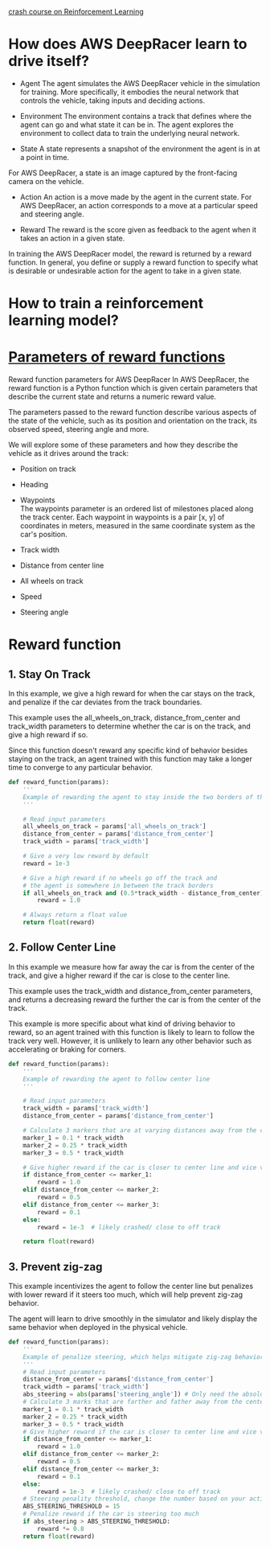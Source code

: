 [crash course on Reinforcement Learning](https://us-east-1.console.aws.amazon.com/deepracer/home?region=us-east-1#getStarted)

# How does AWS DeepRacer learn to drive itself?
- Agent
The agent simulates the AWS DeepRacer vehicle in the simulation for training. More specifically, it embodies the neural network that controls the vehicle, taking inputs and deciding actions.

- Environment
The environment contains a track that defines where the agent can go and what state it can be in. The agent explores the environment to collect data to train the underlying neural network.

- State
A state represents a snapshot of the environment the agent is in at a point in time.

For AWS DeepRacer, a state is an image captured by the front-facing camera on the vehicle.

- Action
An action is a move made by the agent in the current state. For AWS DeepRacer, an action corresponds to a move at a particular speed and steering angle.

- Reward
The reward is the score given as feedback to the agent when it takes an action in a given state.

In training the AWS DeepRacer model, the reward is returned by a reward function. In general, you define or supply a reward function to specify what is desirable or undesirable action for the agent to take in a given state.

# How to train a reinforcement learning model?


# [Parameters of reward functions](https://docs.aws.amazon.com/deepracer/latest/developerguide/deepracer-console-train-evaluate-models.html#deepracer-reward-function-signature)

Reward function parameters for AWS DeepRacer
In AWS DeepRacer, the reward function is a Python function which is given certain parameters that describe the current state and returns a numeric reward value.

The parameters passed to the reward function describe various aspects of the state of the vehicle, such as its position and orientation on the track, its observed speed, steering angle and more.

We will explore some of these parameters and how they describe the vehicle as it drives around the track:

- Position on track
- Heading
- Waypoints  
The waypoints parameter is an ordered list of milestones placed along the track center.
Each waypoint in waypoints is a pair [x, y] of coordinates in meters, measured in the same coordinate system as the car's position.

- Track width
- Distance from center line
- All wheels on track
- Speed
- Steering angle


# Reward function

## 1. Stay On Track 
In this example, we give a high reward for when the car stays on the track, and penalize if the car deviates from the track boundaries.

This example uses the all_wheels_on_track, distance_from_center and track_width parameters to determine whether the car is on the track, and give a high reward if so.

Since this function doesn't reward any specific kind of behavior besides staying on the track, an agent trained with this function may take a longer time to converge to any particular behavior.


```python
def reward_function(params):
    '''
    Example of rewarding the agent to stay inside the two borders of the track
    '''

    # Read input parameters
    all_wheels_on_track = params['all_wheels_on_track']
    distance_from_center = params['distance_from_center']
    track_width = params['track_width']

    # Give a very low reward by default
    reward = 1e-3

    # Give a high reward if no wheels go off the track and
    # the agent is somewhere in between the track borders
    if all_wheels_on_track and (0.5*track_width - distance_from_center) >= 0.05:
        reward = 1.0

    # Always return a float value
    return float(reward)
```


## 2. Follow Center Line
In this example we measure how far away the car is from the center of the track, and give a higher reward if the car is close to the center line.

This example uses the track_width and distance_from_center parameters, and returns a decreasing reward the further the car is from the center of the track.

This example is more specific about what kind of driving behavior to reward, so an agent trained with this function is likely to learn to follow the track very well. However, it is unlikely to learn any other behavior such as accelerating or braking for corners.


```python
def reward_function(params):
    '''
    Example of rewarding the agent to follow center line
    '''

    # Read input parameters
    track_width = params['track_width']
    distance_from_center = params['distance_from_center']

    # Calculate 3 markers that are at varying distances away from the center line
    marker_1 = 0.1 * track_width
    marker_2 = 0.25 * track_width
    marker_3 = 0.5 * track_width

    # Give higher reward if the car is closer to center line and vice versa
    if distance_from_center <= marker_1:
        reward = 1.0
    elif distance_from_center <= marker_2:
        reward = 0.5
    elif distance_from_center <= marker_3:
        reward = 0.1
    else:
        reward = 1e-3  # likely crashed/ close to off track

    return float(reward)

```

## 3. Prevent zig-zag
This example incentivizes the agent to follow the center line but penalizes with lower reward if it steers too much, which will help prevent zig-zag behavior.

The agent will learn to drive smoothly in the simulator and likely display the same behavior when deployed in the physical vehicle.


```python
def reward_function(params):
    '''
    Example of penalize steering, which helps mitigate zig-zag behaviors
    '''
    # Read input parameters
    distance_from_center = params['distance_from_center']
    track_width = params['track_width']
    abs_steering = abs(params['steering_angle']) # Only need the absolute steering angle
    # Calculate 3 marks that are farther and father away from the center line
    marker_1 = 0.1 * track_width
    marker_2 = 0.25 * track_width
    marker_3 = 0.5 * track_width
    # Give higher reward if the car is closer to center line and vice versa
    if distance_from_center <= marker_1:
        reward = 1.0
    elif distance_from_center <= marker_2:
        reward = 0.5
    elif distance_from_center <= marker_3:
        reward = 0.1
    else:
        reward = 1e-3  # likely crashed/ close to off track
    # Steering penality threshold, change the number based on your action space setting
    ABS_STEERING_THRESHOLD = 15 
    # Penalize reward if the car is steering too much
    if abs_steering > ABS_STEERING_THRESHOLD:
        reward *= 0.8
    return float(reward)
    
```
